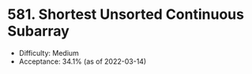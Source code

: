 # 581. Shortest Unsorted Continuous Subarray
- Difficulty: Medium
- Acceptance: 34.1% (as of 2022-03-14)
